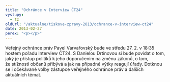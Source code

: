 ```yaml
---
title: "Ochránce v Interview ČT24"
vystupy:
  - tz
oldUrl: "/aktualne/tiskove-zpravy-2013/ochrance-v-interview-ct24"
date: 2013-02-27
perex: "<p></p>"
---
```


<!-- imported from the old website -->

Veřejný ochránce práv Pavel Varvařovský bude ve středu 27. 2. v 18:35 hostem pořadu Interview ČT24. S Danielou Drtinovou si bude povídat o tom, jaký je přístup politiků k jeho doporučením na změnu zákonů, o tom, že stížností občanů přibývá a jak na případné výtky reagují úřady. Dotknou se i očekávané volby zástupce veřejného ochránce práv a dalších aktuálních témat.
